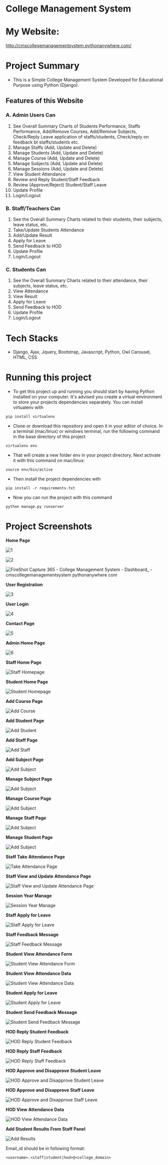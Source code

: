 # **College Management System**

# **My Website:**
http://cmscollegemanagementsystem.pythonanywhere.com/

# **Project Summary**
- This is a Simple College Management System Developed for Educational Purpose using Python (Django).

## Features of this Website

### A. Admin Users Can
1. See Overall Summary Charts of Students Performance, Staffs Performance, Add/Remove Courses, Add/Remove Subjects, Check/Reply Leave application of staffs/students, Check/reply on feedback bt staffs/students etc.
2. Manage Staffs (Add, Update and Delete)
3. Manage Students (Add, Update and Delete)
4. Manage Course (Add, Update and Delete)
5. Manage Subjects (Add, Update and Delete)
6. Manage Sessions (Add, Update and Delete)
7. View Student Attendance
8. Review and Reply Student/Staff Feedback
9. Review (Approve/Reject) Student/Staff Leave
10. Update Profile
11. Login/Logout

### B. Staff/Teachers Can
1. See the Overall Summary Charts related to their students, their subjects, leave status, etc.
2. Take/Update Students Attendance
3. Add/Update Result
4. Apply for Leave
5. Send Feedback to HOD
6. Update Profile
7. Login/Logout

### C. Students Can
1. See the Overall Summary Charts related to their attendance, their subjects, leave status, etc.
2. View Attendance
3. View Result
4. Apply for Leave
5. Send Feedback to HOD
6. Update Profile
7. Login/Logout

# **Tech Stacks**

- Django, Ajax, Jquery, Bootstrap, Javascript, Python, Owl Carousel, HTML, CSS


# **Running this project**
- To get this project up and running you should start by having Python installed on your computer. It's advised you create a virtual environment to store your projects dependencies separately. You can install virtualenv with

`pip install virtualenv`

- Clone or download this repository and open it in your editor of choice. In a terminal (mac/linux) or windows terminal, run the following command in the base directory of this project

`virtualenv env`

- That will create a new folder env in your project directory. Next activate it with this command on mac/linux:

`source env/bin/active`

- Then install the project dependencies with

`pip install -r requirements.txt`

- Now you can run the project with this command

`python manage.py runserver`

# **Project Screenshots**

**Home Page**

![1](https://user-images.githubusercontent.com/48528522/120111640-5d516980-c190-11eb-8345-a79683d1a251.png)

![2](https://user-images.githubusercontent.com/48528522/120111685-85d96380-c190-11eb-9d7b-c929d137ea91.png)

![FireShot Capture 365 - College Management System - Dashboard_ - cmscollegemanagementsystem pythonanywhere com](https://user-images.githubusercontent.com/48528522/120111706-9ee21480-c190-11eb-868c-eb3badb8e8dd.png)

**User Registration**

![3](https://user-images.githubusercontent.com/48528522/120111714-aacdd680-c190-11eb-9f1d-a888aa8a4f03.png)


**User Login**

![4](https://user-images.githubusercontent.com/48528522/120111732-b7522f00-c190-11eb-8e09-fb028cd2d869.png)


**Contact Page**

![5](https://user-images.githubusercontent.com/48528522/120111844-1d3eb680-c191-11eb-98fb-662646abf393.png)

**Admin Home Page**

![6](https://user-images.githubusercontent.com/48528522/120111869-3fd0cf80-c191-11eb-8640-92e14950fc37.png)

**Staff Home Page**

<img src="https://raw.githubusercontent.com/hackstarsj/student_management_system_part_11/master/screenshots/staff_homepage.PNG"  alt="Staff Homepage">

**Student Home Page**

<img src="https://raw.githubusercontent.com/hackstarsj/student_management_system_part_11/master/screenshots/student_homepage.PNG"  alt="Student Homepage">

**Add Course Page**

<img src="https://github.com/hackstarsj/student_management_system_in_django/blob/master/screenshots/add_course.PNG" alt="Add Course">

**Add Student Page**

<img src="https://github.com/hackstarsj/student_management_system_in_django/blob/master/screenshots/add_student_dj.PNG" alt="Add Student">

**Add Staff Page**

<img src="https://github.com/hackstarsj/student_management_system_in_django/blob/master/screenshots/add_staff.PNG" alt="Add Staff">


**Add Subject Page**

<img src="https://github.com/hackstarsj/student_management_system_in_django/blob/master/screenshots/add_subject.PNG" alt="Add Subject">

**Manage Subject Page**

<img src="https://github.com/hackstarsj/student_management_system_in_django/blob/master/screenshots/manage_subject.PNG" alt="Add Subject">

**Manage Course Page**

<img src="https://github.com/hackstarsj/student_management_system_in_django/blob/master/screenshots/manage_course.PNG" alt="Add Subject">

**Manage Staff Page**

<img src="https://github.com/hackstarsj/student_management_system_in_django/blob/master/screenshots/manage_staff.PNG" alt="Add Subject">

**Manage Student Page**

<img src="https://github.com/hackstarsj/student_management_system_in_django/blob/master/screenshots/manage_subject.PNG" alt="Add Subject">

**Staff Take Attendance Page**

<img src="https://raw.githubusercontent.com/hackstarsj/student_management_system_part_11/master/screenshots/take_attendance.PNG"  alt="Take Attendance Page">

**Staff View and Update Attendance Page**

<img src="https://github.com/hackstarsj/student_management_system_part_11/blob/master/screenshots/view_attendance.PNG?raw=true"  alt="Staff View and Update Attendance Page">

**Session Year Manage**

<img src="https://raw.githubusercontent.com/hackstarsj/student_management_system_part_11/master/screenshots/session_year.PNG"  alt="Session Year Manage">

**Staff Apply for Leave**

<img src="https://raw.githubusercontent.com/hackstarsj/student_management_system_part_11/master/screenshots/leave_message.PNG"  alt="Staff Apply for Leave">

**Staff Feedback Message**

<img src="https://raw.githubusercontent.com/hackstarsj/student_management_system_part_11/master/screenshots/feedback_message.PNG"  alt="Staff Feedback Message">

**Student View Attendance Form**

<img src="https://raw.githubusercontent.com/hackstarsj/student_management_system_part_11/master/screenshots/student_view_attenndance.PNG"  alt="Student View Attendance Form">

**Student View Attendance Data**

<img src="https://raw.githubusercontent.com/hackstarsj/student_management_system_part_11/master/screenshots/attendance_data.PNG"  alt="Student View Attendance Data">

**Student Apply for Leave**

<img src="https://raw.githubusercontent.com/hackstarsj/student_management_system_part_11/master/screenshots/student_leave.PNG"  alt="Student Apply for Leave">

**Student Send Feedback Message**

<img src="https://raw.githubusercontent.com/hackstarsj/student_management_system_part_11/master/screenshots/student_feedback.PNG"  alt="Student Send Feedback Message">

**HOD Reply Student Feedback**

<img src="https://raw.githubusercontent.com/hackstarsj/student_management_system_part_11/master/screenshots/feedback_student.PNG"  alt="HOD Reply Student Feedback">

**HOD Reply Staff Feedback**

<img src="https://raw.githubusercontent.com/hackstarsj/student_management_system_part_11/master/screenshots/feedback_staff.PNG"  alt="HOD Reply Staff Feedback">

**HOD Approve and Disapprove Student Leave**

<img src="https://raw.githubusercontent.com/hackstarsj/student_management_system_part_11/master/screenshots/student_leave_approve.PNG"  alt="HOD Approve and Disapprove Student Leave">

**HOD Approve and Disapprove Staff Leave**

<img src="https://raw.githubusercontent.com/hackstarsj/student_management_system_part_11/master/screenshots/staff_leave_approve.PNG"  alt="HOD Approve and Disapprove Staff Leave">

**HOD View Attendance Data**

<img src="https://raw.githubusercontent.com/hackstarsj/student_management_system_part_11/master/screenshots/admin_view_attendance.PNG"  alt="HOD View Attendance Data">

**Add Student Results From Staff Panel**

<img src="https://raw.githubusercontent.com/hackstarsj/student_management_system_part_11/master/screenshots/add_result2.PNG"  alt="Add Results">
	
  
 Email_id should be in following format:
 
	<username>.<staff|student|hod>@<college_domain>
